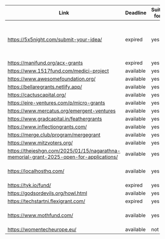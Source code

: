 
| **Link**                                                                               | **Deadline** | **Suitable for us** | **Amount**  |                                                         |
| -------------------------------------------------------------------------------------- | ------------ | ------------------- | ----------- | ------------------------------------------------------- |
| https://5x5night.com/submit-your-idea/                                                 | expired      | yes                 | $5,000.00   | Note: 0$ in the Amount column means funding unspecified |
| https://manifund.org/acx-grants                                                        | expired      | yes                 | $0.00       |                                                         |
| https://www.1517fund.com/medici-project                                                | available    | yes                 | $1,000.00   |                                                         |
| https://www.awesomefoundation.org/                                                     | available    | yes                 | $1,000.00   |                                                         |
| https://bellaregrants.netlify.app/                                                     | available    | yes                 | $1,260.00   |                                                         |
| https://cactuscapital.org/                                                             | available    | yes                 | $100.00     |                                                         |
| https://eire-ventures.com/p/micro-grants                                               | available    | yes                 | $500.00     |                                                         |
| https://www.mercatus.org/emergent-ventures                                             | available    | yes                 | $0.00       |                                                         |
| https://www.gradcapital.in/feathergrants                                               | available    | yes                 | $150.00     |                                                         |
| https://www.inflectiongrants.com/                                                      | available    | yes                 | $2,000.00   |                                                         |
| https://merge.club/program/mergegrant                                                  | available    | yes                 | $1,000.00   |                                                         |
| https://www.mitzvoters.org/                                                            | available    | yes                 | $0.00       |                                                         |
| https://thejeshgn.com/2025/01/15/nagarathna-memorial-grant-2025-open-for-applications/ | available    | yes                 | $1,400.00   |                                                         |
| https://localhosthq.com/                                                               | available    | yes                 | $100,000.00 | These I suggest we apply to                             |
| https://tyk.io/fund/                                                                   | expired      | yes                 | $600.00     |                                                         |
| https://godsordevils.org/howl.html                                                     | available    | yes                 | $2,500.00   |                                                         |
| https://techstartni.flexigrant.com/                                                    | expired      | yes                 | $40,000.00  |                                                         |
| https://www.mothfund.com/                                                              | available    | yes                 | $5,000.00   | available also only for a chat                          |
| https://womentecheurope.eu/                                                            | available    | not yet             | $78,000.00  |                                                         |
